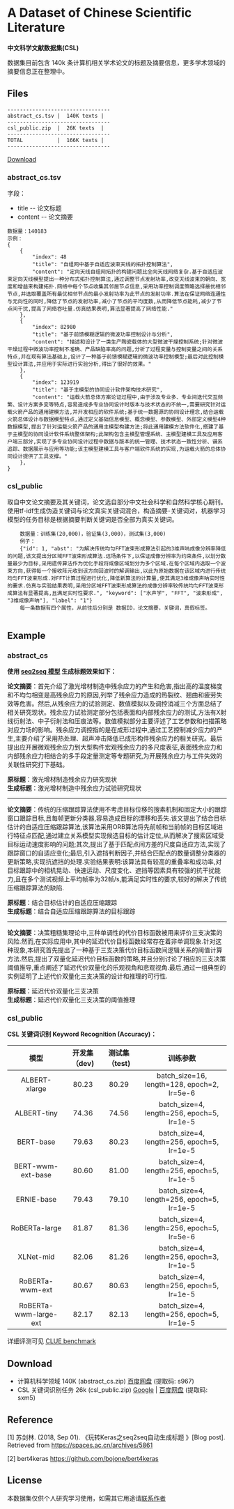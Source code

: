 # A Dataset of Chinese Scientific Literature

**中文科学文献数据集(CSL)**

数据集目前包含 140k 条计算机相关学术论文的标题及摘要信息，更多学术领域的摘要信息正在整理中。

## Files

```
---------------------------------
abstract_cs.tsv |  140K texts |
---------------------------------
csl_public.zip  |  26K texts  |
---------------------------------
TOTAL           |  166K texts |
---------------------------------
```

<a href="##Download">Download</a> 

### abstract_cs.tsv

字段：
+ title -- 论文标题
+ content -- 论文摘要

```
数据量：140183
示例：
{
	{
		"index": 48
		"title": "自组网中基于自适应波束天线的拓扑控制算法",
		"content": "定向天线自组网拓扑的构建问题比全向天线网络复杂.基于自适应波束定向天线模型提出一种分布式拓扑控制算法,通过调整节点发射功率,改变天线波束的朝向、宽度和增益来构建拓扑.网络中每个节点收集其邻居节点信息,采用功率控制调度策略选择最优相邻节点,并选取覆盖所有最优相邻节点的最小发射功率为此节点的发射功率.算法在保证网络连通性与无向性的同时,降低了节点的发射功率,减小了节点的平均度数,从而降低节点能耗,减少了节点间干扰,提高了网络吞吐量.仿真结果表明,算法显著提高了网络性能."
	},
	{
		"index": 82980
		"title": "基于前馈模糊逻辑的微波功率控制设计与分析",
		"content": "描述和设计了一类生产陶瓷载体的大型微波干燥控制系统;针对微波干燥过程中微波功率控制不准确、产品缺陷率高的问题,分析了过程变量与控制变量之间的关系特点,并在现有算法基础上,设计了一种基于前馈模糊逻辑的微波功率控制模型;最后对此控制模型设计算法,并应用于实际进行实验分析,得出了很好的效果。"
	},
	{
		"index": 123919
		"title": "基于主模型的协同设计软件架构技术研究",
		"content": "运载火箭总体方案论证过程中,由于涉及专业多、专业间迭代交互频繁、设计方案多变等特点,容易造成多专业协同设计时版本与技术状态的不统一,需要研究针对运载火箭产品的通用建模方法,并开发相应的软件系统;基于统一数据源的协同设计理念,结合运载火箭总体设计与数据模型特点,通过定义基础信息模型、概念模型、参数模型、外部定义模型4种数据模型,提出了针对运载火箭产品的通用主模型构建方法;将此通用建模方法软件化,搭建了基于主模型的协同设计软件系统整体架构;此架构包含主模型管理系统、主模型建模工具及应用客户端三部分,实现了多专业协同设计过程中数据与版本的统一管理、技术状态一致性分析、谱系追踪、数据展示与应用等功能;该主模型建模工具与客户端软件系统的实现,为运载火箭的总体协同设计提供了工具支撑。"
	},
}

```
### csl_public

取自中文论文摘要及其关键词，论文选自部分中文社会科学和自然科学核心期刊。使用tf-idf生成伪造关键词与论文真实关键词混合，构造摘要-关键词对，机器学习模型的任务目标是根据摘要判断关键词是否全部为真实关键词。

```
    数据量：训练集(20,000)，验证集(3,000)，测试集(3,000)
    例子： 
    {"id": 1, "abst": "为解决传统均匀FFT波束形成算法引起的3维声呐成像分辨率降低的问题,该文提出分区域FFT波束形成算法.远场条件下,以保证成像分辨率为约束条件,以划分数量最少为目标,采用遗传算法作为优化手段将成像区域划分为多个区域.在每个区域内选取一个波束方向,获得每一个接收阵元收到该方向回波时的解调输出,以此为原始数据在该区域内进行传统均匀FFT波束形成.对FFT计算过程进行优化,降低新算法的计算量,使其满足3维成像声呐实时性的要求.仿真与实验结果表明,采用分区域FFT波束形成算法的成像分辨率较传统均匀FFT波束形成算法有显著提高,且满足实时性要求.", "keyword": ["水声学", "FFT", "波束形成", "3维成像声呐"], "label": "1"}
    每一条数据有四个属性，从前往后分别是 数据ID，论文摘要，关键词，真假标签。
    
```

## Example

### abstract_cs
**使用 [seq2seq 模型](https://spaces.ac.cn/archives/6933) 生成标题效果如下：**

**论文摘要**：首先介绍了激光增材制造中残余应力的产生和危害,指出高的温度梯度和不均匀相变是高残余应力的原因,列举了残余应力造成的热裂纹、翘曲和疲劳失效等危害。然后,从残余应力的试验测定、数值模拟以及调控消减三个方面总结了相关研究现状。残余应力试验测定部分包括表面和内部残余应力的测试,方法有X射线衍射法、中子衍射法和压痕法等。数值模拟部分主要评述了工艺参数和扫描策略对应力场的影响。残余应力调控指的是在成形过程中,通过工艺控制减少应力的产生,主要介绍了采用热处理、超声冲击降低已成形构件残余应力的相关研究。最后提出应开展微观残余应力到大型构件宏观残余应力的多尺度表征,表面残余应力和内部残余应力相结合的多手段定量测定等专题研究,为开展残余应力与工件失效的关联性研究打下基础。

**原标题**：激光增材制造残余应力研究现状  
**生成标题**：激光增材制造中残余应力试验研究现状  

------

**论文摘要**：传统的压缩跟踪算法使用不考虑目标位移的搜素机制和固定大小的跟踪窗口跟踪目标,且每帧更新分类器,容易造成目标的漂移和丢失.该文提出了结合目标估计的自适应压缩跟踪算法,该算法采用ORB算法将先前帧和当前帧的目标区域进行特征点匹配,通过建立关系模型实现候选目标的估计定位,从而解决了搜索区域受目标运动速度影响的问题;其次,提出了基于匹配点间方差的尺度自适应方法,实现了跟踪窗口的自适应变化;最后,引入遮挡判断因子,并结合匹配点的数量调整分类器的更新策略,实现抗遮挡的处理.实验结果表明:该算法具有较高的重叠率和成功率,对目标跟踪中的相机晃动、快速运动、尺度变化、遮挡等因素具有较强的抗干扰能力,且在多个测试视频上平均帧率为32帧/s,能满足实时性的要求,较好的解决了传统压缩跟踪算法的缺陷.

**原标题**：结合目标估计的自适应压缩跟踪  
**生成标题**：结合自适应压缩跟踪算法的目标跟踪  

------

**论文摘要**：决策粗糙集理论中,三种单调性的代价目标函数被用来评价三支决策的风险.然而,在实际应用中,其中的延迟代价目标函数经常存在着非单调现象.针对这种现象,本研究首先提出了一种基于三支决策代价目标函数间逻辑关系的阈值计算方法.然后,提出了双量化延迟代价目标函数的策略,并且分别讨论了相应的三支决策阈值推导,重点阐述了延迟代价双量化的乐观视角和悲观视角.最后,通过一组典型的实例证明了上述代价双量化三支决策的设计和推理的可行性.

**原标题**：延迟代价双量化三支决策  
**生成标题**：延迟代价双量化三支决策的阈值推理  

### csl_public

**CSL 关键词识别  Keyword Recognition (Accuracy)：**

|         模型          | 开发集（dev) | 测试集（test) |              训练参数              |
| :-------------------: | :----------: | :-----------: | :--------------------------------: |
|     ALBERT-xlarge     |    80.23     |     80.29     | batch_size=16, length=128, epoch=2, lr=5e-6  |
|     ALBERT-tiny       |    74.36     |     74.56     | batch_size=4, length=256, epoch=5, lr=1e-5 |
|       BERT-base       |    79.63     |     80.23     | batch_size=4, length=256, epoch=5, lr=1e-5 |
|   BERT-wwm-ext-base   |    80.60     |     81.00     | batch_size=4, length=256, epoch=5, lr=1e-5 |
|      ERNIE-base       |    79.43     |     79.10     | batch_size=4, length=256, epoch=5, lr=1e-5 |
|     RoBERTa-large     |    81.87     |     81.36     | batch_size=4, length=256, epoch=5, lr=5e-6 |
|       XLNet-mid       |    82.06     |     81.26     | batch_size=4, length=256, epoch=3, lr=1e-5 |
|    RoBERTa-wwm-ext    |    80.67     |     80.63     | batch_size=4, length=256, epoch=5, lr=1e-5 |
| RoBERTa-wwm-large-ext |    82.17     |     82.13     | batch_size=4, length=256, epoch=5, lr=1e-5 |

详细评测可见 [CLUE benchmark](https://github.com/CLUEbenchmark/CLUE)

## Download

+ 计算机科学领域 140K (abstract_cs.zip) [百度网盘](https://pan.baidu.com/s/1nYM1rMHLNW0o7gGwV_dEiA)  (提取码: s967)
+ CSL 关键词识别任务 26k (csl_public.zip)    [Google](https://storage.googleapis.com/cluebenchmark/tasks/csl_public.zip) | [百度网盘](https://pan.baidu.com/s/1SuKGTRD3ZwFihn7q0uNgsA) (提取码: sxm5)

## Reference

[1] 苏剑林. (2018, Sep 01). 《玩转Keras之seq2seq自动生成标题 》[Blog post]. Retrieved from https://spaces.ac.cn/archives/5861

[2] bert4keras https://github.com/bojone/bert4keras
## License

本数据集仅供个人研究学习使用，如需其它用途请[联系作者](mailto:liyudong123@hotmai.com)